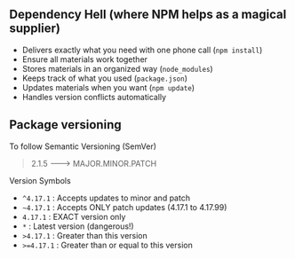 ## Dependency Hell (where NPM helps as a magical supplier)

- Delivers exactly what you need with one phone call (`npm install`)
- Ensure all materials work together
- Stores materials in an organized way (`node_modules`)
- Keeps track of what you used (`package.json`)
- Updates materials when you want (`npm update`)
- Handles version conflicts automatically

## Package versioning

To follow Semantic Versioning (SemVer)

> 2.1.5  ---> MAJOR.MINOR.PATCH

Version Symbols
- `^4.17.1` : Accepts updates to minor and patch
- `~4.17.1` : Accepts ONLY patch updates (4.17.1 to 4.17.99)
- `4.17.1`  : EXACT version only
- `*`       : Latest version (dangerous!)
- `>4.17.1` : Greater than this version
- `>=4.17.1` : Greater than or equal to this version